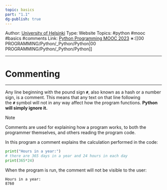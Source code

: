 ```yaml
---
topic: basics
part: "1.1"
dg-publish: true
---
```

Author: [University of Helsinki](https://programming-23.mooc.fi/)
Type: Website
Topics: #python #mooc #basics #comments
Link: [Python Programming MOOC 2023](https://programming-23.mooc.fi/)
∗:[[00 PROGRAMMING/Python/_Python/Python\|00 PROGRAMMING/Python/_Python/Python]] 

---
# Commenting

--- 
Any line beginning with the pound sign ___`#`___, also known as a hash or a number sign, is a comment. 
This means that any text on that line following the ___`#`___ symbol will not in any way affect how the program functions. 
__Python will simply ignore it.__


> [!NOTE]
> Comments are used for explaining how a program works, to both the programmer themselves, and others reading the program code.

In this program a comment explains the calculation performed in the code:

```python
print("Hours in a year:")
# there are 365 days in a year and 24 hours in each day
print(365*24)
```

When the program is run, the comment will not be visible to the user:
```
Hours in a year:
8760
```

